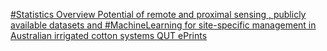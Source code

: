 [#Statistics Overview Potential of remote and proximal sensing , publicly available datasets and #MachineLearning for site-specific management in Australian irrigated cotton systems   QUT ePrints](https://qi.tc/qi/116083)